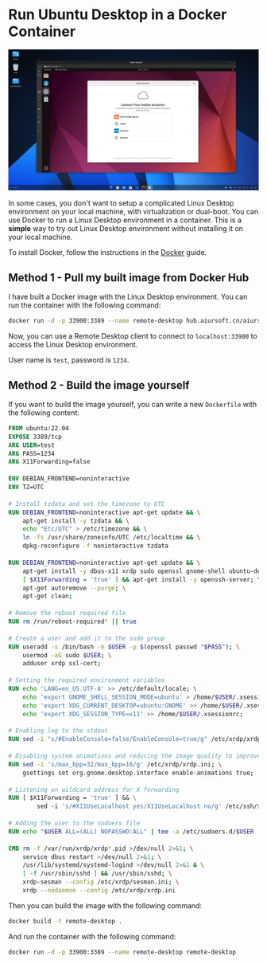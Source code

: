 # Run Ubuntu Desktop in a Docker Container

![Run Ubuntu GUI Container in AnduinOS](./u_in_a.png)

In some cases, you don't want to setup a complicated Linux Desktop environment on your local machine, with virtualization or dual-boot. You can use Docker to run a Linux Desktop environment in a container. This is a **simple** way to try out Linux Desktop environment without installing it on your local machine.

To install Docker, follow the instructions in the [Docker](../../Applications/Development/Docker/Docker.md) guide.

## Method 1 - Pull my built image from Docker Hub

I have built a Docker image with the Linux Desktop environment. You can run the container with the following command:

```bash
docker run -d -p 33900:3389 --name remote-desktop hub.aiursoft.cn/aiursoft/internalimages/remote-desktop:latest
```

Now, you can use a Remote Desktop client to connect to `localhost:33900` to access the Linux Desktop environment.

User name is `test`, password is `1234`.

## Method 2 - Build the image yourself

If you want to build the image yourself, you can write a new `Dockerfile` with the following content:

```Dockerfile
FROM ubuntu:22.04
EXPOSE 3389/tcp
ARG USER=test
ARG PASS=1234
ARG X11Forwarding=false

ENV DEBIAN_FRONTEND=noninteractive
ENV TZ=UTC

# Install tzdata and set the timezone to UTC
RUN DEBIAN_FRONTEND=noninteractive apt-get update && \
    apt-get install -y tzdata && \
    echo "Etc/UTC" > /etc/timezone && \
    ln -fs /usr/share/zoneinfo/UTC /etc/localtime && \
    dpkg-reconfigure -f noninteractive tzdata

RUN DEBIAN_FRONTEND=noninteractive apt-get update && \
    apt-get install -y dbus-x11 xrdp sudo openssl gnome-shell ubuntu-desktop-minimal gnome-console && \
    [ $X11Forwarding = 'true' ] && apt-get install -y openssh-server; \
    apt-get autoremove --purge; \
    apt-get clean;

# Remove the reboot required file
RUN rm /run/reboot-required* || true

# Create a user and add it to the sudo group
RUN useradd -s /bin/bash -m $USER -p $(openssl passwd "$PASS"); \
    usermod -aG sudo $USER; \
    adduser xrdp ssl-cert;

# Setting the required environment variables
RUN echo 'LANG=en_US.UTF-8' >> /etc/default/locale; \
    echo 'export GNOME_SHELL_SESSION_MODE=ubuntu' > /home/$USER/.xsessionrc; \
    echo 'export XDG_CURRENT_DESKTOP=ubuntu:GNOME' >> /home/$USER/.xsessionrc; \
    echo 'export XDG_SESSION_TYPE=x11' >> /home/$USER/.xsessionrc;

# Enabling log to the stdout
RUN sed -i "s/#EnableConsole=false/EnableConsole=true/g" /etc/xrdp/xrdp.ini;

# Disabling system animations and reducing the image quality to improve the performance
RUN sed -i 's/max_bpp=32/max_bpp=16/g' /etc/xrdp/xrdp.ini; \
    gsettings set org.gnome.desktop.interface enable-animations true;

# Listening on wildcard address for X forwarding
RUN [ $X11Forwarding = 'true' ] && \
        sed -i 's/#X11UseLocalhost yes/X11UseLocalhost no/g' /etc/ssh/sshd_config || :;

# Adding the user to the sudoers file
RUN echo "$USER ALL=(ALL) NOPASSWD:ALL" | tee -a /etc/sudoers.d/$USER

CMD rm -f /var/run/xrdp/xrdp*.pid >/dev/null 2>&1; \
    service dbus restart >/dev/null 2>&1; \
    /usr/lib/systemd/systemd-logind >/dev/null 2>&1 & \
    [ -f /usr/sbin/sshd ] && /usr/sbin/sshd; \
    xrdp-sesman --config /etc/xrdp/sesman.ini; \
    xrdp --nodaemon --config /etc/xrdp/xrdp.ini

```

Then you can build the image with the following command:

```bash
docker build -t remote-desktop .
```

And run the container with the following command:

```bash
docker run -d -p 33900:3389 --name remote-desktop remote-desktop
```

